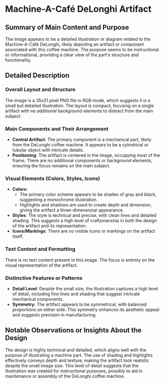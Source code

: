 # Machine-A-Café DeLonghi Artifact

## Summary of Main Content and Purpose
The image appears to be a detailed illustration or diagram related to the Machine-A-Café DeLonghi, likely depicting an artifact or component associated with this coffee machine. The purpose seems to be instructional or informational, providing a clear view of the part's structure and functionality.

## Detailed Description

### Overall Layout and Structure
The image is a 35x21 pixel PNG file in RGB mode, which suggests it is a small but detailed illustration. The layout is compact, focusing on a single artifact with no additional background elements to distract from the main subject.

### Main Components and Their Arrangement
- **Central Artifact**: The primary component is a mechanical part, likely from the DeLonghi coffee machine. It appears to be a cylindrical or tubular object with intricate details.
- **Positioning**: The artifact is centered in the image, occupying most of the frame. There are no additional components or background elements, ensuring the focus remains on the main subject.

### Visual Elements (Colors, Styles, Icons)
- **Colors**:
  - The primary color scheme appears to be shades of gray and black, suggesting a monochrome illustration.
  - Highlights and shadows are used to create depth and dimension, giving the artifact a three-dimensional appearance.
- **Styles**: The style is technical and precise, with clean lines and detailed shading. This suggests a high level of craftsmanship in both the design of the artifact and its representation.
- **Icons/Markings**: There are no visible icons or markings on the artifact itself.

### Text Content and Formatting
There is no text content present in this image. The focus is entirely on the visual representation of the artifact.

### Distinctive Features or Patterns
- **Detail Level**: Despite the small size, the illustration captures a high level of detail, including fine lines and shading that suggest intricate mechanical components.
- **Symmetry**: The artifact appears to be symmetrical, with balanced proportions on either side. This symmetry enhances its aesthetic appeal and suggests precision in manufacturing.

## Notable Observations or Insights About the Design
The design is highly technical and detailed, which aligns well with the purpose of illustrating a machine part. The use of shading and highlights effectively conveys depth and texture, making the artifact look realistic despite the small image size. This level of detail suggests that the illustration was created for instructional purposes, possibly to aid in maintenance or assembly of the DeLonghi coffee machine.